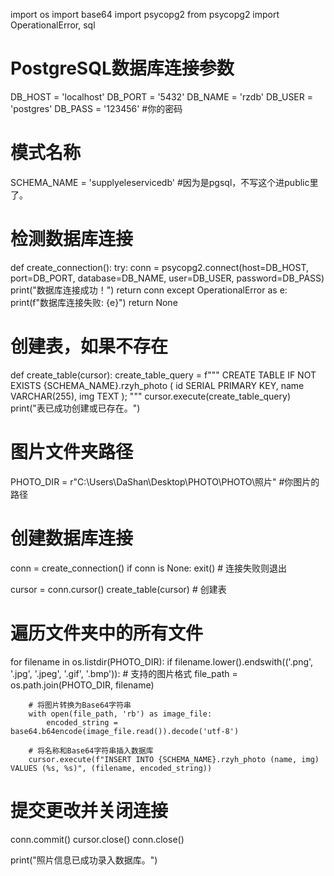 import os
import base64
import psycopg2
from psycopg2 import OperationalError, sql

# PostgreSQL数据库连接参数
DB_HOST = 'localhost'
DB_PORT = '5432'
DB_NAME = 'rzdb'
DB_USER = 'postgres'
DB_PASS = '123456'   #你的密码

# 模式名称
SCHEMA_NAME = 'supplyeleservicedb'   #因为是pgsql，不写这个进public里了。


# 检测数据库连接
def create_connection():
    try:
        conn = psycopg2.connect(host=DB_HOST, port=DB_PORT, database=DB_NAME, user=DB_USER, password=DB_PASS)
        print("数据库连接成功！")
        return conn
    except OperationalError as e:
        print(f"数据库连接失败: {e}")
        return None


# 创建表，如果不存在
def create_table(cursor):
    create_table_query = f"""
    CREATE TABLE IF NOT EXISTS {SCHEMA_NAME}.rzyh_photo (
        id SERIAL PRIMARY KEY,
        name VARCHAR(255),
        img TEXT
    );
    """
    cursor.execute(create_table_query)
    print("表已成功创建或已存在。")


# 图片文件夹路径
PHOTO_DIR = r"C:\Users\DaShan\Desktop\PHOTO\PHOTO\照片"     #你图片的路径

# 创建数据库连接
conn = create_connection()
if conn is None:
    exit()  # 连接失败则退出

cursor = conn.cursor()
create_table(cursor)  # 创建表

# 遍历文件夹中的所有文件
for filename in os.listdir(PHOTO_DIR):
    if filename.lower().endswith(('.png', '.jpg', '.jpeg', '.gif', '.bmp')):  # 支持的图片格式
        file_path = os.path.join(PHOTO_DIR, filename)

        # 将图片转换为Base64字符串
        with open(file_path, 'rb') as image_file:
            encoded_string = base64.b64encode(image_file.read()).decode('utf-8')

        # 将名称和Base64字符串插入数据库
        cursor.execute(f"INSERT INTO {SCHEMA_NAME}.rzyh_photo (name, img) VALUES (%s, %s)", (filename, encoded_string))

# 提交更改并关闭连接
conn.commit()
cursor.close()
conn.close()

print("照片信息已成功录入数据库。")
